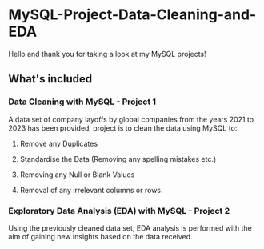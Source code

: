 # MySQL-Project-Data-Cleaning-and-EDA
Hello and thank you for taking a look at my MySQL projects! 

## What's included
### Data Cleaning with MySQL - Project 1
A data set of company layoffs by global companies from the years 2021 to 2023 has been provided, project is to clean the data using MySQL to:
1. Remove any Duplicates

2. Standardise the Data (Removing any spelling mistakes etc.)

3. Removing any Null or Blank Values

4. Removal of any irrelevant columns or rows.

### Exploratory Data Analysis (EDA) with MySQL - Project 2
Using the previously cleaned data set, EDA analysis is performed with the aim of gaining new insights based on the data received. 

